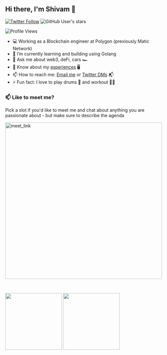 ## Hi there, I'm Shivam 👋
[![Twitter Follow](https://img.shields.io/twitter/follow/0xsharma?style=social)](https://twitter.com/intent/follow?screen_name=qedk_) ![GitHub User's stars](https://img.shields.io/github/stars/0xsharma?style=social)

![Profile Views](https://komarev.com/ghpvc/?username=0xsharma&label=Profile%20views&color=0e75b6&style=flat)
<!--
**0xsharma/0xsharma** is a ✨ _special_ ✨ repository because its `README.md` (this file) appears on your GitHub profile.

Here are some ideas to get you started:
-->

- 💻 Working as a Blockchain engineer at Polygon (previously Matic Network)
- 🌱 I’m currently learning and building using Golang 
- 💬 Ask me about web3, deFi, cars 🏎
- 📄 Know about my [experiences](https://drive.google.com/file/d/1WvH4p8Gxr0NKPQLXjPrgS5BTwNg0oeQm/view?usp=sharing) 🖥
- 📫 How to reach me: [Email me](mailto:shivam691999@gmail.com) or [Twitter DMs](https://twitter.com/0xsharma) 📬
- ⚡ Fun fact: I love to play drums 🥁 and workout 🏋️‍♀️

### 📫 Like to meet me?

Pick a slot if you'd like to meet me and chat about anything you are passionate about - but make sure to describe the agenda

<a href="https://calendly.com/0xsharma/30min" target="_blank"><img width="498" alt="meet_link" src="https://user-images.githubusercontent.com/15426564/144297439-f530f383-e73e-41e0-9914-a9b7d3f432e5.png"></a>

<br/>
<p>
    <img
        height="180em"
        src="https://github-readme-stats.vercel.app/api?username=0xsharma&show_icons=true&hide_border=true&theme=tokyonight"
    />
    <img
        height="180em"
        src="https://github-readme-stats.vercel.app/api/top-langs/?username=0xsharma&show_icons=true&hide_border=true&layout=compact&langs_count=8&theme=tokyonight"
    />
</p>
